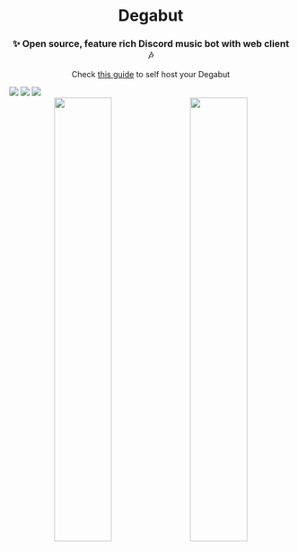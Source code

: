 <div align="center">
<h1>Degabut</h1>

<h3>✨ Open source, feature rich Discord music bot with web client 🎶</h3>

Check [this guide](https://github.com/degabut/examples/blob/main/v3) to self host your Degabut

</div>

<img src="https://i.imgur.com/N5r2aXS.png" />
<img src="https://i.imgur.com/n5CBzK5.png" />
<img src="https://i.imgur.com/bfM8aQs.png" />
<div align="center">
<img src="https://i.imgur.com/nJl9Fkx.png" width="45%" />
&nbsp;&nbsp;
<img src="https://i.imgur.com/KfcWFCi.png" width="45%" />
</div>
